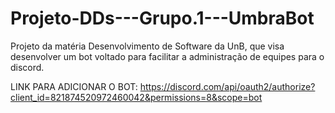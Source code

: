 # Projeto-DDs---Grupo.1---UmbraBot
Projeto da matéria Desenvolvimento de Software da UnB, que visa desenvolver um bot voltado para facilitar a administração de equipes para o discord.

LINK PARA ADICIONAR O BOT: https://discord.com/api/oauth2/authorize?client_id=821874520972460042&permissions=8&scope=bot
